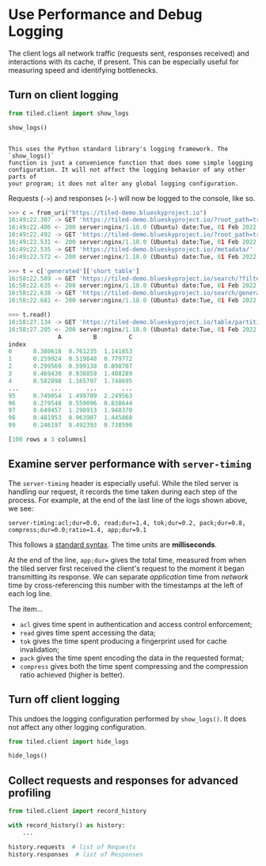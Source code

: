 # Use Performance and Debug Logging

The client logs all network traffic (requests sent, responses received) and
interactions with its cache, if present. This can be especially useful for
measuring speed and identifying bottlenecks.

## Turn on client logging

```py
from tiled.client import show_logs

show_logs()
```

```{note}

This uses the Python standard library's logging framework. The `show_logs()`
function is just a convenience function that does some simple logging
configuration. It will not affect the logging behavior of any other parts of
your program; it does not alter any global logging configuration.

```

Requests (`->`) and responses (`<-`) will now be logged to the console, like so.

```py
>>> c = from_uri("https://tiled-demo.blueskyproject.io")
16:49:22.307 -> GET 'https://tiled-demo.blueskyproject.io/?root_path=true' 'host:tiled-demo.blueskyproject.io' 'accept:*/*' 'accept-encoding:gzip,blosc' 'connection:keep-alive' 'user-agent:python-tiled/0.1.0a49'
16:49:22.486 <- 200 server:nginx/1.18.0 (Ubuntu) date:Tue, 01 Feb 2022 21:49:22 GMT content-type:application/json content-length:761 connection:keep-alive etag:35b70c6412c39db8b7b5132ddf61973c expires:Tue, 01 Feb 2022 21:59:22 GMT content-encoding:gzip vary:Accept-Encoding server-timing:tok;dur=0.1, pack;dur=0.0, compress;dur=0.1;ratio=3.1, app;dur=3.9 set-cookie:tiled_csrf=-fyaLez0YkradgcEVYBJh4QotR5MNyzouV0SV0NWHmM; HttpOnly; Path=/; SameSite=lax
16:49:22.492 -> GET 'https://tiled-demo.blueskyproject.io/?root_path=true' 'host:tiled-demo.blueskyproject.io' 'accept:application/x-msgpack' 'accept-encoding:gzip,blosc' 'connection:keep-alive' 'user-agent:python-tiled/0.1.0a49' 'cookie:tiled_csrf=-fyaLez0YkradgcEVYBJh4QotR5MNyzouV0SV0NWHmM'
16:49:22.531 <- 200 server:nginx/1.18.0 (Ubuntu) date:Tue, 01 Feb 2022 21:49:22 GMT content-type:application/x-msgpack content-length:773 connection:keep-alive etag:35b70c6412c39db8b7b5132ddf61973c expires:Tue, 01 Feb 2022 21:59:22 GMT content-encoding:gzip vary:Accept-Encoding server-timing:tok;dur=0.1, pack;dur=0.0, compress;dur=0.1;ratio=2.7, app;dur=4.5
16:49:22.535 -> GET 'https://tiled-demo.blueskyproject.io//metadata/' 'host:tiled-demo.blueskyproject.io' 'accept:application/x-msgpack' 'accept-encoding:gzip,blosc' 'connection:keep-alive' 'user-agent:python-tiled/0.1.0a49' 'cookie:tiled_csrf=-fyaLez0YkradgcEVYBJh4QotR5MNyzouV0SV0NWHmM'
16:49:22.572 <- 200 server:nginx/1.18.0 (Ubuntu) date:Tue, 01 Feb 2022 21:49:22 GMT content-type:application/x-msgpack content-length:292 connection:keep-alive etag:821dd2a8b431ecd016f94cacd44af74f server-timing:tok;dur=0.0, pack;dur=0.0, app;dur=3.8

>>> t = c['generated']['short_table']
16:58:22.589 -> GET 'https://tiled-demo.blueskyproject.io/search/?filter%5Blookup%5D%5Bcondition%5D%5Bkey%5D=generated&sort=' 'host:tiled-demo.blueskyproject.io' 'accept:application/x-msgpack' 'accept-encoding:gzip,blosc' 'connection:keep-alive' 'user-agent:python-tiled/0.1.0a49.post0.dev0+g6dd1e5f' 'cookie:tiled_csrf=-fyaLez0YkradgcEVYBJh4QotR5MNyzouV0SV0NWHmM'
16:58:22.635 <- 200 server:nginx/1.18.0 (Ubuntu) date:Tue, 01 Feb 2022 21:58:22 GMT content-type:application/x-msgpack content-length:502 connection:keep-alive etag:53a7b8a84ec504259a8c29903a25ade0 server-timing:tok;dur=0.0, pack;dur=0.0, app;dur=5.9
16:58:22.638 -> GET 'https://tiled-demo.blueskyproject.io/search/generated?filter%5Blookup%5D%5Bcondition%5D%5Bkey%5D=short_table&sort=' 'host:tiled-demo.blueskyproject.io' 'accept:application/x-msgpack' 'accept-encoding:gzip,blosc' 'connection:keep-alive' 'user-agent:python-tiled/0.1.0a49.post0.dev0+g6dd1e5f' 'cookie:tiled_csrf=-fyaLez0YkradgcEVYBJh4QotR5MNyzouV0SV0NWHmM'
16:58:22.681 <- 200 server:nginx/1.18.0 (Ubuntu) date:Tue, 01 Feb 2022 21:58:22 GMT content-type:application/x-msgpack content-length:944 connection:keep-alive etag:8d81b7891000606ceeb87fa89689c045 content-encoding:gzip vary:Accept-Encoding server-timing:acl;dur=0.0, tok;dur=0.1, pack;dur=0.0, compress;dur=0.1;ratio=4.5, app;dur=12.0

>>> t.read()
16:58:27.134 -> GET 'https://tiled-demo.blueskyproject.io/table/partition/generated/short_table?partition=0' 'host:tiled-demo.blueskyproject.io' 'accept:application/vnd.apache.arrow.file' 'accept-encoding:gzip,blosc' 'connection:keep-alive' 'user-agent:python-tiled/0.1.0a49.post0.dev0+g6dd1e5f' 'cookie:tiled_csrf=-fyaLez0YkradgcEVYBJh4QotR5MNyzouV0SV0NWHmM'
16:58:27.205 <- 200 server:nginx/1.18.0 (Ubuntu) date:Tue, 01 Feb 2022 21:58:27 GMT content-type:application/vnd.apache.arrow.file content-length:3847 connection:keep-alive etag:954688a8ef55915b012bba1e93769710 content-encoding:blosc vary:Accept-Encoding server-timing:acl;dur=0.0, read;dur=1.4, tok;dur=0.2, pack;dur=0.8, compress;dur=0.0;ratio=1.4, app;dur=9.1
              A         B         C
index
0      0.380618  0.761235  1.141853
1      0.259924  0.519848  0.779772
2      0.299569  0.599138  0.898707
3      0.469430  0.938859  1.408289
4      0.582898  1.165797  1.748695
...         ...       ...       ...
95     0.749854  1.499709  2.249563
96     0.279548  0.559096  0.838644
97     0.649457  1.298913  1.948370
98     0.481953  0.963907  1.445860
99     0.246197  0.492393  0.738590

[100 rows x 3 columns]
```

## Examine server performance with `server-timing`

The `server-timing` header is especially useful. While the tiled server is
handling our request, it records the time taken during each step of the
process. For example, at the end of the last line of the logs shown above, we
see:

```
server-timing:acl;dur=0.0, read;dur=1.4, tok;dur=0.2, pack;dur=0.8, compress;dur=0.0;ratio=1.4, app;dur=9.1
```

This follows a [standard syntax](https://developer.mozilla.org/en-US/docs/Web/HTTP/Headers/Server-Timing).
The time units are **milliseconds**.

At the end of the line, `app;dur=` gives the total time, measured from when
the tiled server first received the client's request to the moment it began
transmitting its response. We can separate _application_ time from _network_
time by cross-referencing this number with the timestamps at the left of each
log line.

The item...

* `acl` gives time spent in authentication and access control enforcement;
* `read` gives time spent accessing the data;
* `tok` gives the time spent producing a fingerprint used for cache invalidation;
* `pack` gives the time spent encoding the data in the requested format;
* `compress` gives both the time spent compressing and the compression ratio
  achieved (higher is better).

## Turn off client logging

This undoes the logging configuration performed by `show_logs()`.
It does not affect any other logging configuration.

```py
from tiled.client import hide_logs

hide_logs()
```

## Collect requests and responses for advanced profiling

```python
from tiled.client import record_history

with record_history() as history:
    ...

history.requests  # list of Requests
history.responses  # list of Responses
```
